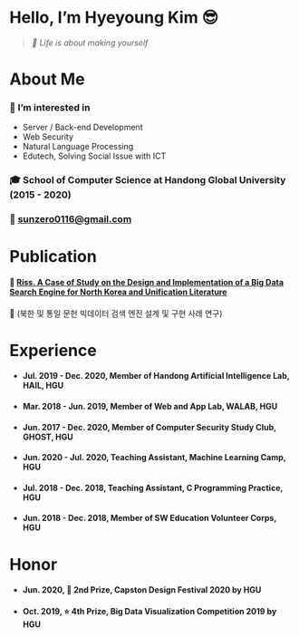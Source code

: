 # Hello, I’m Hyeyoung Kim 😎
> _💎 Life is about making yourself_


# About Me
### 🌱 I’m interested in 
- Server / Back-end Development
- Web Security
- Natural Language Processing
- Edutech, Solving Social Issue with ICT
### 🎓 School of Computer Science at Handong Global University (2015 - 2020)
### 💌 sunzero0116@gmail.com

# Publication
#### 📝 [Riss. A Case of Study on the Design and Implementation of a Big Data Search Engine for North Korea and Unification Literature](http://www.riss.kr/search/detail/DetailView.do?p_mat_type=1a0202e37d52c72d&control_no=e1b14f91e048485f7ecd42904f0c5d65)

🔎 (북한 및 통일 문헌 빅데이터 검색 엔진 설계 및 구현 사례 연구)

# Experience
- #### Jul. 2019 - Dec. 2020, Member of Handong Artificial Intelligence Lab, HAIL, HGU
- #### Mar. 2018 - Jun. 2019, Member of Web and App Lab, WALAB, HGU
- #### Jun. 2017 - Dec. 2020, Member of Computer Security Study Club, GHOST, HGU
- #### Jun. 2020 - Jul. 2020, Teaching Assistant, Machine Learning Camp, HGU
- #### Jul. 2018 - Dec. 2018, Teaching Assistant, C Programming Practice, HGU
- #### Jun. 2018 - Dec. 2018, Member of SW Education Volunteer Corps, HGU

# Honor
- #### Jun. 2020, 🥈 2nd Prize, Capston Design Festival 2020 by HGU
- #### Oct. 2019, ⭐️ 4th Prize, Big Data Visualization Competition 2019 by HGU



<!---
0sunzero0/0sunzero0 is a ✨ special ✨ repository because its `README.md` (this file) appears on your GitHub profile.
You can click the Preview link to take a look at your changes.
--->
